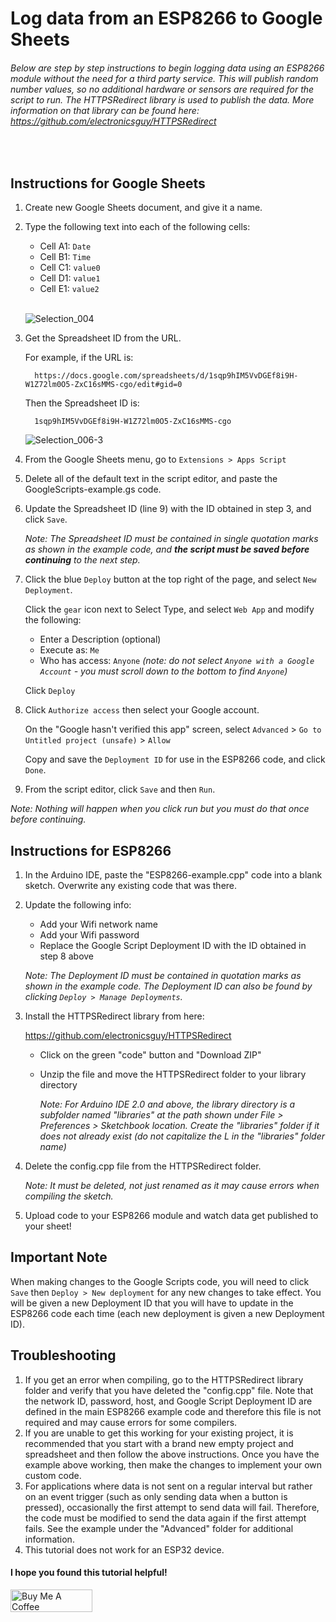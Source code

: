 # Log data from an ESP8266 to Google Sheets

###### Below are step by step instructions to begin logging data using an ESP8266 module without the need for a third party service. This will publish random number values, so no additional hardware or sensors are required for the script to run. The HTTPSRedirect library is used to publish the data. More information on that library can be found here: https://github.com/electronicsguy/HTTPSRedirect

<br>

## Instructions for Google Sheets

1. Create new Google Sheets document, and give it a name.

2. Type the following text into each of the following cells:

   - Cell A1: `Date`
   - Cell B1: `Time`
   - Cell C1: `value0`
   - Cell D1: `value1`
   - Cell E1: `value2`
   <br>

   ![Selection_004](https://user-images.githubusercontent.com/44729718/115277764-46881380-a10a-11eb-9be4-b6fbe7ea7091.png)

   
3. Get the Spreadsheet ID from the URL.

      For example, if the URL is:
   
         https://docs.google.com/spreadsheets/d/1sqp9hIM5VvDGEf8i9H-W1Z72lm0O5-ZxC16sMMS-cgo/edit#gid=0

      Then the Spreadsheet ID is:
   
         1sqp9hIM5VvDGEf8i9H-W1Z72lm0O5-ZxC16sMMS-cgo
      
      ![Selection_006-3](https://user-images.githubusercontent.com/44729718/115287377-d1bad680-a115-11eb-8730-4c6ae00184a7.png)


4. From the Google Sheets menu, go to `Extensions > Apps Script`

5. Delete all of the default text in the script editor, and paste the GoogleScripts-example.gs code.

6. Update the Spreadsheet ID (line 9) with the ID obtained in step 3, and click `Save`.

   *Note:  The Spreadsheet ID must be contained in single quotation marks as shown in the example code, and **the script must be saved before continuing** to the next step.*
   
8. Click the blue `Deploy` button at the top right of the page, and select `New Deployment`. 
 
   Click the `gear` icon next to Select Type, and select  `Web App` and modify the following:

   - Enter a Description (optional)
   - Execute as: `Me`
   - Who has access: `Anyone` *(note: do not select `Anyone with a Google Account` - you must scroll down to the bottom to find `Anyone`)*
   
   Click `Deploy` 
   
9. Click `Authorize access` then select your Google account.
   
   On the "Google hasn't verified this app" screen, select `Advanced` > `Go to Untitled project (unsafe)` > `Allow`

   Copy and save the `Deployment ID` for use in the ESP8266 code, and click `Done`.

10. From the script editor, click `Save` and then `Run`. 

   *Note:  Nothing will happen when you click run but you must do that once before continuing.*
 


   

## Instructions for ESP8266

1. In the Arduino IDE, paste the "ESP8266-example.cpp" code into a blank sketch. Overwrite any existing code that was there.

2. Update the following info:

    - Add your Wifi network name
    - Add your Wifi password
    - Replace the Google Script Deployment ID with the ID obtained in step 8 above
    
    *Note:  The Deployment ID must be contained in quotation marks as shown in the example code. The Deployment ID can also be found by clicking `Deploy > Manage Deployments`.*

3. Install the HTTPSRedirect library from here:

    https://github.com/electronicsguy/HTTPSRedirect

    - Click on the green "code" button and "Download ZIP"
    - Unzip the file and move the HTTPSRedirect folder to your library directory
      
      *Note: For Arduino IDE 2.0 and above, the library directory is a subfolder named "libraries" at the path shown under File > Preferences > Sketchbook location. Create the "libraries" folder if it does not already exist (do not capitalize the L in the "libraries" folder name)*
    
4. Delete the config.cpp file from the HTTPSRedirect folder.

   *Note: It must be deleted, not just renamed as it may cause errors when compiling the sketch.*

5. Upload code to your ESP8266 module and watch data get published to your sheet!

     
## Important Note

When making changes to the Google Scripts code, you will need to click `Save` then `Deploy > New deployment` for any new changes to take effect. You will be given a new Deployment ID that you will have to update in the ESP8266 code each time (each new deployment is given a new Deployment ID).



## Troubleshooting

1. If you get an error when compiling, go to the HTTPSRedirect library folder and verify that you have deleted the "config.cpp" file. Note that the network ID, password, host, and Google Script Deployment ID are defined in the main ESP8266 example code and therefore this file is not required and may cause errors for some compilers. 
2. If you are unable to get this working for your existing project, it is recommended that you start with a brand new empty project and spreadsheet and then follow the above instructions. Once you have the example above working, then make the changes to implement your own custom code.
3. For applications where data is not sent on a regular interval but rather on an event trigger (such as only sending data when a button is pressed), occasionally the first attempt to send data will fail. Therefore, the code must be modified to send the data again if the first attempt fails. See the example under the "Advanced" folder for additional information.
4. This tutorial does not work for an ESP32 device.


#### I hope you found this tutorial helpful!

<a href="https://www.buymeacoffee.com/StorageB" target="_blank"><img src="https://cdn.buymeacoffee.com/buttons/v2/default-yellow.png" alt="Buy Me A Coffee" style="height: 36px !important;width: 131px !important;" ></a>
